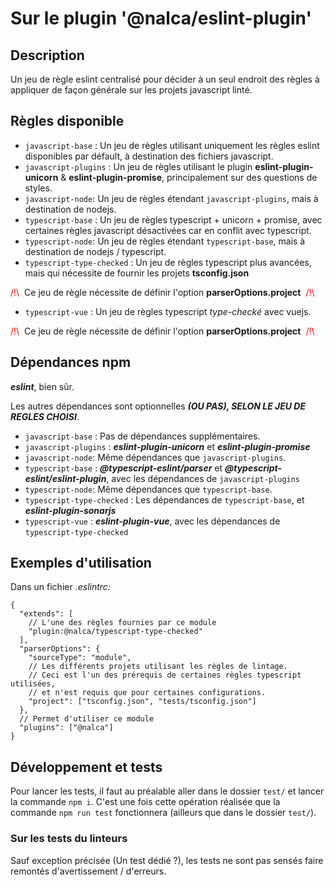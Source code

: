 # Sur le plugin '@nalca/eslint-plugin'

## Description

Un jeu de règle eslint centralisé pour décider à un seul endroit des règles à appliquer de façon générale sur les projets javascript linté.

## Règles disponible

- `javascript-base` : Un jeu de règles utilisant uniquement les règles eslint disponibles par défault, à destination des fichiers javascript.
- `javascript-plugins` : Un jeu de règles utilisant le plugin **eslint-plugin-unicorn** & **eslint-plugin-promise**, principalement sur des questions de styles.
- `javascript-node`: Un jeu de règles étendant `javascript-plugins`, mais à destination de nodejs.
- `typescript-base` : Un jeu de règles typescript + unicorn + promise, avec certaines règles javascript désactivées car en conflit avec typescript.
- `typescript-node`: Un jeu de règles étendant `typescript-base`, mais à destination de nodejs / typescript.
- `typescript-type-checked` : Un jeu de règles typescript plus avancées, mais qui nécessite de fournir les projets **tsconfig.json**

<span style="color:red"> /!\ </span><span style="padding: 0.25rem">Ce jeu de règle nécessite de définir l'option **parserOptions.project**</span><span style="color:red"> /!\ </span>

- `typescript-vue` : Un jeu de règles typescript *type-checké* avec vuejs.

<span style="color:red"> /!\ </span><span style="padding: 0.25rem">Ce jeu de règle nécessite de définir l'option **parserOptions.project**</span><span style="color:red"> /!\ </span>

## Dépendances npm

***eslint***, bien sûr.

Les autres dépendances sont optionnelles ***(OU PAS), SELON LE JEU DE REGLES CHOISI***.

- `javascript-base` : Pas de dépendances supplémentaires.
- `javascript-plugins` : ***eslint-plugin-unicorn*** et ***eslint-plugin-promise***
- `javascript-node`: Même dépendances que `javascript-plugins`.
- `typescript-base` : ***@typescript-eslint/parser*** et ***@typescript-eslint/eslint-plugin***, avec les dépendances de `javascript-plugins`
- `typescript-node`: Même dépendances que `typescript-base`.
- `typescript-type-checked` : Les dépendances de `typescript-base`, et ***eslint-plugin-sonarjs***
- `typescript-vue` : ***eslint-plugin-vue***, avec les dépendances de `typescript-type-checked`

## Exemples d'utilisation

Dans un fichier *.eslintrc:*

```jsonc
{
  "extends": [
    // L'une des règles fournies par ce module
    "plugin:@nalca/typescript-type-checked"
  ],
  "parserOptions": {
    "sourceType": "module",
    // Les différents projets utilisant les règles de lintage.
    // Ceci est l'un des prérequis de certaines règles typescript utilisées,
    // et n'est requis que pour certaines configurations.
    "project": ["tsconfig.json", "tests/tsconfig.json"]
  },
  // Permet d'utiliser ce module
  "plugins": ["@nalca"]
}
```

## Développement et tests

Pour lancer les tests, il faut au préalable aller dans le dossier `test/` et lancer la commande `npm i`.
C'est une fois cette opération réalisée que la commande `npm run test` fonctionnera (ailleurs que dans le dossier `test/`).

### Sur les tests du linteurs

Sauf exception précisée (Un test dédié ?), les tests ne sont pas sensés faire remontés d'avertissement / d'erreurs.

